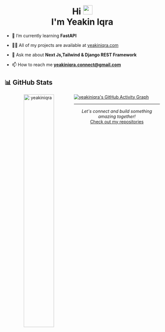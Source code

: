 <h1 align="center">Hi <img src="https://user-images.githubusercontent.com/42378118/110234147-e3259600-7f4e-11eb-95be-0c4047144dea.gif" width="30"><br> I'm Yeakin Iqra</h1>

- 🌱 I’m currently learning **FastAPI**

- 👨‍💻 All of my projects are available at [yeakiniqra.com](https://yeakiniqra.com/)

- 💬 Ask me about **Next Js,Tailwind & Django REST Framework**

- 📫 How to reach me **yeakiniqra.connect@gmail.com**

## 📊 GitHub Stats


<p align="center" width="100%">
  <img align="left" src="https://github-readme-stats.vercel.app/api/top-langs?username=yeakiniqra&show_icons=true&layout=compact&hide_progress=true&theme=tokyonight" alt="yeakiniqra" width="44%">
</p>


[![yeakiniqra's GitHub Activity Graph](https://github-readme-activity-graph.vercel.app/graph?username=yeakiniqra&theme=tokyo-night)](https://github.com/ashutosh00710/github-readme-activity-graph)

---

<div align="center">
  <i>Let's connect and build something amazing together!</i>
  <br>
  <a href="https://github.com/yeakiniqra?tab=repositories">Check out my repositories</a>
</div>
